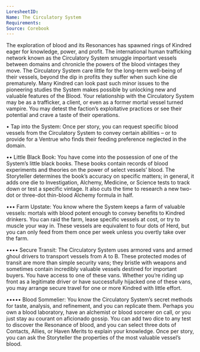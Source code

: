 ```yaml
---
LoresheetID: 
Name: The Circulatory System
Requirements:
Source: Corebook
---
```

The exploration of blood and its Resonances has spawned rings of Kindred eager for knowledge, power, and profit. The international human trafficking network known as the Circulatory System smuggle important vessels between domains and chronicle the powers of the blood vintages they move. The Circulatory System care little for the long-term well-being of their vessels, beyond the dip in profits they suffer when such kine die prematurely. Many Kindred can look past such minor issues to the pioneering studies the System makes possible by unlocking new and valuable features of the Blood. Your relationship with the Circulatory System may be as a trafficker, a client, or even as a former mortal vessel turned vampire. You may detest the faction’s exploitative practices or see their potential and crave a taste of their operations. 

• Tap into the System: Once per story, you can request specific blood vessels from the Circulatory System to convey certain abilities – or to provide for a Ventrue who finds their feeding preference neglected in the domain. 

•• Little Black Book: You have come into the possession of one of the System’s little black books. These books contain records of blood experiments and theories on the power of select vessels’ blood. The Storyteller determines the book’s accuracy on specific matters; in general, it adds one die to Investigation, Alchemy, Medicine, or Science tests to track down or test a specific vintage. It also cuts the time to research a new two-dot or three-dot thin-blood Alchemy formula in half. 

••• Farm Upstate: You know where the System keeps a farm of valuable vessels: mortals with blood potent enough to convey benefits to Kindred drinkers. You can raid the farm, lease specific vessels at cost, or try to muscle your way in. These vessels are equivalent to four dots of Herd, but you can only feed from them once per week unless you overtly take over the farm. 

•••• Secure Transit: The Circulatory System uses armored vans and armed ghoul drivers to transport vessels from A to B. These protected modes of transit are more than simple security vans; they bristle with weapons and sometimes contain incredibly valuable vessels destined for important buyers. You have access to one of these vans. Whether you’re riding up front as a legitimate driver or have successfully hijacked one of these vans, you may arrange secure travel for one or more Kindred with little effort. 

••••• Blood Sommelier: You know the Circulatory System’s secret methods for taste, analysis, and refinement, and you can replicate them. Perhaps you own a blood laboratory, have an alchemist or blood sorcerer on call, or you just stay au courant on aficionado gossip. You can add two dice to any test to discover the Resonance of blood, and you can select three dots of Contacts, Allies, or Haven Merits to explain your knowledge. Once per story, you can ask the Storyteller the properties of the most valuable vessel’s blood. 
